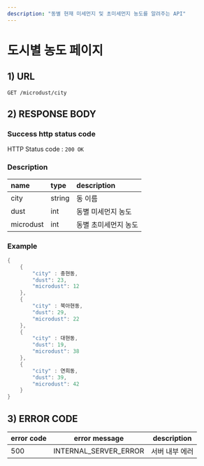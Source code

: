```yaml
---
description: "동별 현재 미세먼지 및 초미세먼지 농도를 알려주는 API"
---
```


# 도시별 농도 페이지

## 1) URL

```
GET /microdust/city
```



## 2) RESPONSE BODY

### Success http status code

HTTP Status code : `200 OK`



### Description

| name | type | description |
| :---- | :---- | :---- |
| city | string | 동 이름 |
| dust | int | 동별 미세먼지 농도 |
| microdust | int | 동별 초미세먼지 농도 |



### Example

```java
{
	{
		"city" : 충현동,
		"dust": 23,
		"microdust": 12
	}, 
	{
		"city" : 북아현동,
		"dust": 29,
		"microdust": 22
	}, 
	{
		"city" : 대현동,
		"dust": 19,
		"microdust": 38
	}, 
	{
		"city" : 연희동,
		"dust": 39,
		"microdust": 42
	}
}
```



## 3) ERROR CODE

| error code | error message         | description    |
| ---------- | --------------------- | -------------- |
| 500        | INTERNAL_SERVER_ERROR | 서버 내부 에러 |

